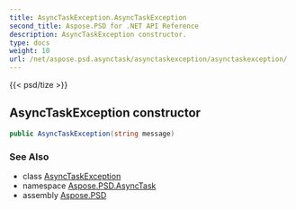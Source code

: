 ```yaml
---
title: AsyncTaskException.AsyncTaskException
second_title: Aspose.PSD for .NET API Reference
description: AsyncTaskException constructor. 
type: docs
weight: 10
url: /net/aspose.psd.asynctask/asynctaskexception/asynctaskexception/
---
```

{{< psd/tize >}}
## AsyncTaskException constructor

```csharp
public AsyncTaskException(string message)
```

### See Also

* class [AsyncTaskException](../)
* namespace [Aspose.PSD.AsyncTask](../../asynctaskexception/)
* assembly [Aspose.PSD](../../../)


